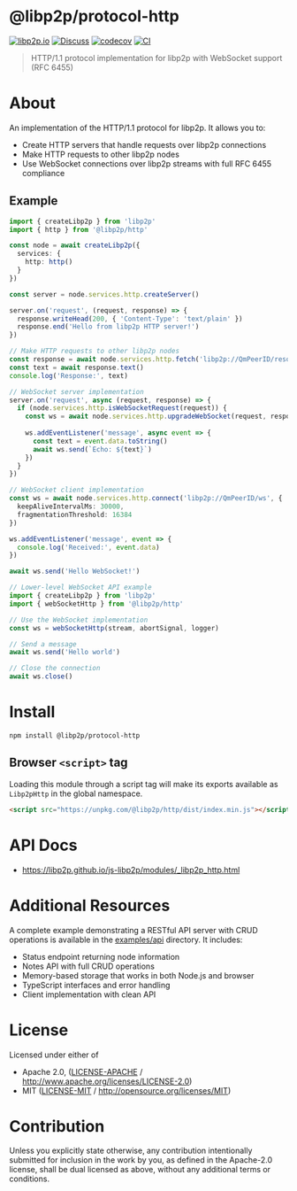 # @libp2p/protocol-http

[![libp2p.io](https://img.shields.io/badge/project-libp2p-yellow.svg?style=flat-square)](http://libp2p.io/)
[![Discuss](https://img.shields.io/discourse/https/discuss.libp2p.io/posts.svg?style=flat-square)](https://discuss.libp2p.io)
[![codecov](https://img.shields.io/codecov/c/github/libp2p/js-libp2p.svg?style=flat-square)](https://codecov.io/gh/libp2p/js-libp2p)
[![CI](https://img.shields.io/github/actions/workflow/status/libp2p/js-libp2p/main.yml?branch=main\&style=flat-square)](https://github.com/libp2p/js-libp2p/actions/workflows/main.yml?query=branch%3Amain)

> HTTP/1.1 protocol implementation for libp2p with WebSocket support (RFC 6455)

# About

<!--

!IMPORTANT!

Everything in this README between "# About" and "# Install" is automatically
generated and will be overwritten the next time the doc generator is run.

To make changes to this section, please update the @packageDocumentation section
of src/index.js or src/index.ts

To experiment with formatting, please run "npm run docs" from the root of this
repo and examine the changes made.

-->

An implementation of the HTTP/1.1 protocol for libp2p. It allows you to:
- Create HTTP servers that handle requests over libp2p connections
- Make HTTP requests to other libp2p nodes
- Use WebSocket connections over libp2p streams with full RFC 6455 compliance

## Example

```typescript
import { createLibp2p } from 'libp2p'
import { http } from '@libp2p/http'

const node = await createLibp2p({
  services: {
    http: http()
  }
})

const server = node.services.http.createServer()

server.on('request', (request, response) => {
  response.writeHead(200, { 'Content-Type': 'text/plain' })
  response.end('Hello from libp2p HTTP server!')
})
```

```typescript
// Make HTTP requests to other libp2p nodes
const response = await node.services.http.fetch('libp2p://QmPeerID/resource')
const text = await response.text()
console.log('Response:', text)
```

```typescript
// WebSocket server implementation
server.on('request', async (request, response) => {
  if (node.services.http.isWebSocketRequest(request)) {
    const ws = await node.services.http.upgradeWebSocket(request, response)
    
    ws.addEventListener('message', async event => {
      const text = event.data.toString()
      await ws.send(`Echo: ${text}`)
    })
  }
})
```

```typescript
// WebSocket client implementation
const ws = await node.services.http.connect('libp2p://QmPeerID/ws', {
  keepAliveIntervalMs: 30000,
  fragmentationThreshold: 16384
})

ws.addEventListener('message', event => {
  console.log('Received:', event.data)
})

await ws.send('Hello WebSocket!')
```

```typescript
// Lower-level WebSocket API example
import { createLibp2p } from 'libp2p'
import { webSocketHttp } from '@libp2p/http'

// Use the WebSocket implementation
const ws = webSocketHttp(stream, abortSignal, logger)

// Send a message
await ws.send('Hello world')

// Close the connection
await ws.close()
```

# Install

```console
npm install @libp2p/protocol-http
```

## Browser `<script>` tag

Loading this module through a script tag will make its exports available as `Libp2pHttp` in the global namespace.

```html
<script src="https://unpkg.com/@libp2p/http/dist/index.min.js"></script>
```

# API Docs

- <https://libp2p.github.io/js-libp2p/modules/_libp2p_http.html>

# Additional Resources

A complete example demonstrating a RESTful API server with CRUD operations is available in the [examples/api](./examples/api) directory. It includes:

- Status endpoint returning node information
- Notes API with full CRUD operations
- Memory-based storage that works in both Node.js and browser
- TypeScript interfaces and error handling
- Client implementation with clean API

# License

Licensed under either of

- Apache 2.0, ([LICENSE-APACHE](https://github.com/libp2p/js-libp2p/blob/main/packages/protocol-http/LICENSE-APACHE) / <http://www.apache.org/licenses/LICENSE-2.0>)
- MIT ([LICENSE-MIT](https://github.com/libp2p/js-libp2p/blob/main/packages/protocol-http/LICENSE-MIT) / <http://opensource.org/licenses/MIT>)

# Contribution

Unless you explicitly state otherwise, any contribution intentionally submitted for inclusion in the work by you, as defined in the Apache-2.0 license, shall be dual licensed as above, without any additional terms or conditions.
